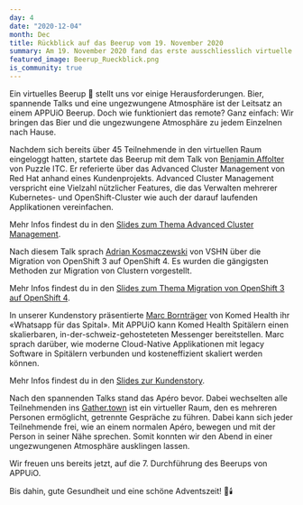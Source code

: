 ```yaml
---
day: 4
date: "2020-12-04"
month: Dec
title: Rückblick auf das Beerup vom 19. November 2020
summary: Am 19. November 2020 fand das erste ausschliesslich virtuelle Beerup von APPUiO statt. Drei spannende Talks, über 45 Teilnehmende und ein lustiges Apéro prägten den Abend.
featured_image: Beerup_Rueckblick.png
is_community: true
---
```

Ein virtuelles Beerup 🍺 stellt uns vor einige Herausforderungen. Bier, spannende Talks und eine ungezwungene Atmosphäre ist der Leitsatz an einem APPUiO Beerup. Doch wie funktioniert das remote? Ganz einfach: Wir bringen das Bier und die ungezwungene Atmosphäre zu jedem Einzelnen nach Hause.

Nachdem sich bereits über 45 Teilnehmende in den virtuellen Raum eingeloggt hatten, startete das Beerup mit dem Talk von [Benjamin Affolter](https://www.puzzle.ch/de/blog/articles/author/baffolter) von Puzzle ITC. Er referierte über das Advanced Cluster Management von Red Hat anhand eines Kundenprojekts. Advanced Cluster Management verspricht eine Vielzahl nützlicher Features, die das Verwalten mehrerer Kubernetes- und OpenShift-Cluster wie auch der darauf laufenden Applikationen vereinfachen.


Mehr Infos findest du in den [Slides zum Thema Advanced Cluster Management](images/blogposts/advanced_cluster_management.pdf).

Nach diesem Talk sprach [Adrian Kosmaczewski](https://vshn.ch/vshn/) von VSHN über die Migration von OpenShift 3 auf OpenShift 4. Es wurden die gängigsten Methoden zur Migration von Clustern vorgestellt.


Mehr Infos findest du in den [Slides zum Thema Migration von OpenShift 3 auf OpenShift 4](images/blogposts/Migration_3_to_4.pdf).

In unserer Kundenstory präsentierte [Marc Bornträger](https://komed-health.com/about/) von Komed Health ihr «Whatsapp für das Spital». Mit APPUiO kann Komed Health Spitälern einen skalierbaren, in-der-schweiz-gehosteteten Messenger bereitstellen. Marc sprach darüber, wie moderne Cloud-Native Applikationen mit legacy Software in Spitälern verbunden und kosteneffizient skaliert werden können.


Mehr Infos findest du in den [Slides zur Kundenstory](images/blogposts/KomedHealth.pdf).

Nach den spannenden Talks stand das Apéro bevor. Dabei wechselten alle Teilnehmenden ins [Gather.town](https://gather.town/Gather.town) ist ein virtueller Raum, den es mehreren Personen ermöglicht, getrennte Gespräche zu führen. Dabei kann sich jeder Teilnehmende frei, wie an einem normalen Apéro, bewegen und mit der Person in seiner Nähe sprechen. Somit konnten wir den Abend in einer ungezwungenen Atmosphäre ausklingen lassen.

Wir freuen uns bereits jetzt, auf die 7. Durchführung des Beerups von APPUiO.

Bis dahin, gute Gesundheit und eine schöne Adventszeit! 🎄🕯️


